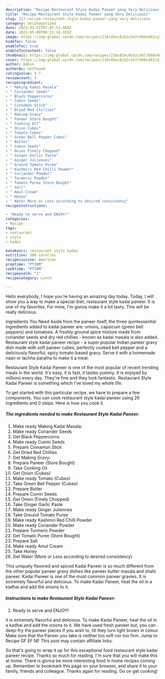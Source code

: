 ```yaml
---
description: "Recipe Restaurant Style Kadai Paneer yang Very Delicious}"
title: "Recipe Restaurant Style Kadai Paneer yang Very Delicious}"
slug: 217-recipe-restaurant-style-kadai-paneer-yang-very-delicious
category: Uncategorized
date: 2023-03-21T07:07:53.868Z
date: 2023-05-09T06:13:10.455Z
image: https://img-global.cpcdn.com/recipes/216c05ec0cb2c547/680x482cq70/restaurant-style-kadai-paneer-recipe-main-photo.jpg
hideToc: false
enableToc: true
enableTocContent: false
thumbnail: https://img-global.cpcdn.com/recipes/216c05ec0cb2c547/680x482cq70/restaurant-style-kadai-paneer-recipe-main-photo.jpg
cover: https://img-global.cpcdn.com/recipes/216c05ec0cb2c547/680x482cq70/restaurant-style-kadai-paneer-recipe-main-photo.jpg
author: Admin
authorAv: notfound
ratingvalue: 3.7
reviewcount: 3
recipeingredient:
- " Making Kadai Masala"
- " Coriander Seeds"
- " Black Peppercorns"
- " Cumin Seeds"
- " Cinnamon Stick"
- " Dried Red Chillies"
- " Making Gravy"
- " Paneer Store Bought"
- " Cooking Oil"
- " Onion Cubes"
- " Tomato Cubes"
- " Green Bell Pepper Cubes"
- " Butter"
- " Cumin Seeds"
- " Onion Finely Chopped"
- " Ginger Garlic Paste"
- " Ginger Juliennes"
- " Ground Tomato Puree"
- " Kashmiri Red Chilli Powder"
- " Coriander Powder"
- " Turmeric Powder"
- " Tomato Puree Store Bought"
- " Salt"
- " Amul Cream"
- " Honey"
- " Water More or Less according to desired consistency"
recipeinstructions:

- "Ready to serve and ENJOY!"
categories:
- Recipe
tags:
- restaurant
- style
- kadai

katakunci: restaurant style kadai 
nutrition: 300 calories
recipecuisine: American
preptime: "PT36M"
cooktime: "PT39M"
recipeyield: "1"
recipecategory: Lunch

---
```



Hello everybody, I hope you're having an amazing day today. Today, I will show you a way to make a special dish, restaurant style kadai paneer. It is one of my favorites. For mine, I'm gonna make it a bit tasty. This will be really delicious.

Ingredients You Need Aside from the paneer itself, the three quintessential ingredients added to kadai paneer are: onions, capsicum (green bell peppers) and tomatoes. A freshly ground spice mixture made from coriander seeds and dry red chillies - known as kadai masala is also added. Restaurant style kadai paneer recipe - a super popular Indian paneer gravy dish made with soft paneer cubes, perfectly cooked bell pepper and a deliciously flavorful, spicy tomato-based gravy. Serve it with a homemade naan or lachha paratha to make it a meal.

Restaurant Style Kadai Paneer is one of the most popular of recent trending meals in the world. It's easy, it is fast, it tastes yummy. It is enjoyed by millions every day. They're fine and they look fantastic. Restaurant Style Kadai Paneer is something which I've loved my whole life.


To get started with this particular recipe, we have to prepare a few components. You can cook restaurant style kadai paneer using 26 ingredients and 0 steps. Here is how you cook it.

<!--inarticleads1-->

##### The ingredients needed to make Restaurant Style Kadai Paneer:

1. Make ready  Making Kadai Masala:
1. Make ready  Coriander Seeds
1. Get  Black Peppercorns
1. Make ready  Cumin Seeds
1. Prepare  Cinnamon Stick
1. Get  Dried Red Chillies
1. Get  Making Gravy:
1. Prepare  Paneer (Store Bought)
1. Take  Cooking Oil
1. Get  Onion (Cubes)
1. Make ready  Tomato (Cubes)
1. Take  Green Bell Pepper (Cubes)
1. Prepare  Butter
1. Prepare  Cumin Seeds
1. Get  Onion (Finely Chopped)
1. Take  Ginger Garlic Paste
1. Make ready  Ginger Juliennes
1. Take  Ground Tomato Puree
1. Make ready  Kashmiri Red Chilli Powder
1. Make ready  Coriander Powder
1. Prepare  Turmeric Powder
1. Get  Tomato Puree (Store Bought)
1. Prepare  Salt
1. Make ready  Amul Cream
1. Take  Honey
1. Get  Water (More or Less according to desired consistency)


This uniquely flavored and spiced Kadai Paneer is so much different from the other popular paneer gravy dishes like paneer butter masala and shahi paneer. Kadai Paneer is one of the most common paneer gravies. It is extremely flavorful and delicious. To make Kadai Paneer, heat the oil in a kadhai and add the onions to it. 

<!--inarticleads2-->

##### Instructions to make Restaurant Style Kadai Paneer:


1. Ready to serve and ENJOY!

It is extremely flavorful and delicious. To make Kadai Paneer, heat the oil in a kadhai and add the onions to it. We have used fresh paneer but, you can deep-fry the paneer pieces if you wish to, till they turn light brown in colour. Make sure that the Paneer you take is neither too soft nor too firm. Jump to Recipe GF EF NF This post may contain affiliate links. 

So that's going to wrap it up for this exceptional food restaurant style kadai paneer recipe. Thanks so much for reading. I'm sure that you will make this at home. There is gonna be more interesting food in home recipes coming up. Remember to bookmark this page on your browser, and share it to your family, friends and colleague. Thanks again for reading. Go on get cooking!
